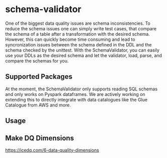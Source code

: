 # schema-validator

One of the biggest data quality issues are schema inconsistencies. To reduce the schema issues one can simply
write test cases, that compare the schema of a table after a transformation with the desired schema. However, 
this can quickly become time consuming and lead to syncronization issues between the schema defined in the DDL and 
the schema checked by the unittest. With the SchemaValidator, you can easily use your DDLs as the desired schema 
and let the validator, load, parse, and compare the schemas for you.

## Supported Packages

At the moment, the SchemaValidator only supports reading SQL schemas and only works on Pyspark dataframes. We are
actively working on extending this to directly integrate with data catalogues like the Glue Catalogue from AWS and more.

## Usage

## Make DQ Dimensions 
https://icedq.com/6-data-quality-dimensions




